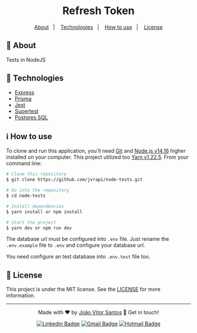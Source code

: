 <h1 align="center"> 
Refresh Token
</h1>

<p align="center">
  <a href="#-about">About</a>&nbsp;&nbsp;&nbsp;|&nbsp;&nbsp;&nbsp;
  <a href="#-technologies">Technologies</a>&nbsp;&nbsp;&nbsp;|&nbsp;&nbsp;&nbsp;
  <a href="#information_source-how-to-use">How to use</a>&nbsp;&nbsp;&nbsp;|&nbsp;&nbsp;&nbsp;
  <a href="#-license">License</a>
</p>

## 📖 About
Tests in NodeJS
## 🚀 Technologies
- [Express](https://expressjs.com/pt-br/)
- [Prisma](https://www.prisma.io/)
- [Jest](https://jestjs.io/pt-BR/)
- [Supertest](https://github.com/visionmedia/supertest)
- [Postgres SQL](https://www.postgresql.org/)


## :information_source: How to use

To clone and run this application, you'll need [Git](https://git-scm.com) and  [Node.js v14.16](https://nodejs.org) higher installed on your computer. This project utilized too [Yarn v1.22.5](https://yarnpkg.com). From your command line:

```bash
# Clone this repository
$ git clone https://github.com/jvrapi/node-tests.git

# Go into the repository
$ cd node-tests

# Install dependencies
$ yarn install or npm install

# Start the project
$ yarn dev or npm run dev

```

The database url must be configured into `.env` file. Just rename the `.env.example` file to `.env` and configure your database url.

You need configure an test database into `.env.test` file too.

## 📝 License
This project is under the MIT license. See the [LICENSE](LICENSE) for more information.

---


<div align="center">


Made with ❤ by [João Vitor Santos](https://github.com/jvrapi) 👋 Get in touch!

[![Linkedin Badge](https://img.shields.io/badge/-João%20Vitor-blue?style=flat-square&logo=Linkedin&logoColor=white&link=https://www.linkedin.com/in/joaovitorssdelima/)](https://www.linkedin.com/in/joaovitorssdelima/) 
[![Gmail Badge](https://img.shields.io/badge/-Gmail-c14438?style=flat-square&logo=Gmail&logoColor=white&link=mailto:joaooviitoorr@gmail.com)](mailto:joaooviitoorr@gmail.com) 
[![Hotmail Badge](https://img.shields.io/badge/-Hotmail-0078d4?style=flat-square&logo=microsoft-outlook&logoColor=white&link=mailto:joaooviitorr@hotmail.com)](mailto:joaooviitorr@hotmail.com)
	
</div>
